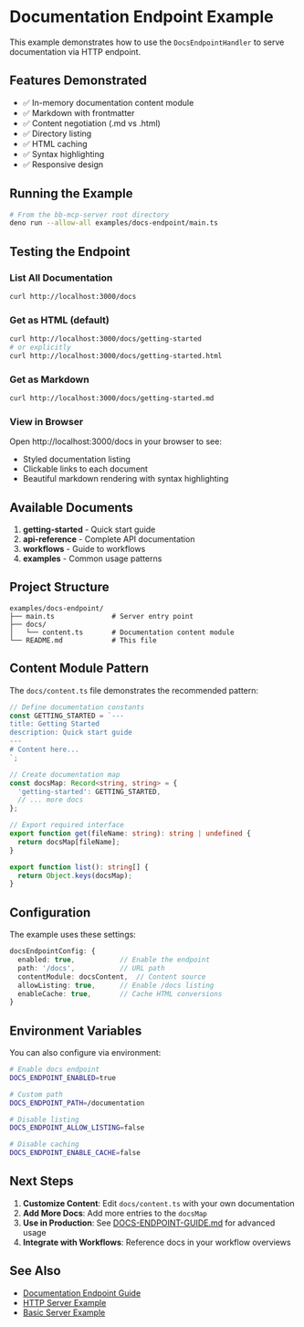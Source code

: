 # Documentation Endpoint Example

This example demonstrates how to use the `DocsEndpointHandler` to serve documentation via HTTP endpoint.

## Features Demonstrated

- ✅ In-memory documentation content module
- ✅ Markdown with frontmatter
- ✅ Content negotiation (.md vs .html)
- ✅ Directory listing
- ✅ HTML caching
- ✅ Syntax highlighting
- ✅ Responsive design

## Running the Example

```bash
# From the bb-mcp-server root directory
deno run --allow-all examples/docs-endpoint/main.ts
```

## Testing the Endpoint

### List All Documentation

```bash
curl http://localhost:3000/docs
```

### Get as HTML (default)

```bash
curl http://localhost:3000/docs/getting-started
# or explicitly
curl http://localhost:3000/docs/getting-started.html
```

### Get as Markdown

```bash
curl http://localhost:3000/docs/getting-started.md
```

### View in Browser

Open http://localhost:3000/docs in your browser to see:

- Styled documentation listing
- Clickable links to each document
- Beautiful markdown rendering with syntax highlighting

## Available Documents

1. **getting-started** - Quick start guide
2. **api-reference** - Complete API documentation
3. **workflows** - Guide to workflows
4. **examples** - Common usage patterns

## Project Structure

```
examples/docs-endpoint/
├── main.ts              # Server entry point
├── docs/
│   └── content.ts       # Documentation content module
└── README.md            # This file
```

## Content Module Pattern

The `docs/content.ts` file demonstrates the recommended pattern:

```typescript
// Define documentation constants
const GETTING_STARTED = `---
title: Getting Started
description: Quick start guide
---
# Content here...
`;

// Create documentation map
const docsMap: Record<string, string> = {
  'getting-started': GETTING_STARTED,
  // ... more docs
};

// Export required interface
export function get(fileName: string): string | undefined {
  return docsMap[fileName];
}

export function list(): string[] {
  return Object.keys(docsMap);
}
```

## Configuration

The example uses these settings:

```typescript
docsEndpointConfig: {
  enabled: true,           // Enable the endpoint
  path: '/docs',           // URL path
  contentModule: docsContent,  // Content source
  allowListing: true,      // Enable /docs listing
  enableCache: true,       // Cache HTML conversions
}
```

## Environment Variables

You can also configure via environment:

```bash
# Enable docs endpoint
DOCS_ENDPOINT_ENABLED=true

# Custom path
DOCS_ENDPOINT_PATH=/documentation

# Disable listing
DOCS_ENDPOINT_ALLOW_LISTING=false

# Disable caching
DOCS_ENDPOINT_ENABLE_CACHE=false
```

## Next Steps

1. **Customize Content**: Edit `docs/content.ts` with your own documentation
2. **Add More Docs**: Add more entries to the `docsMap`
3. **Use in Production**: See [DOCS-ENDPOINT-GUIDE.md](../../docs/DOCS-ENDPOINT-GUIDE.md) for advanced usage
4. **Integrate with Workflows**: Reference docs in your workflow overviews

## See Also

- [Documentation Endpoint Guide](../../docs/DOCS-ENDPOINT-GUIDE.md)
- [HTTP Server Example](../http-server/)
- [Basic Server Example](../basic-server/)
